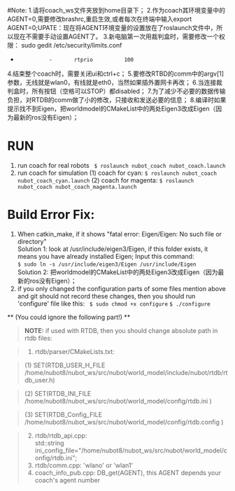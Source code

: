#Note:
1.请将coach_ws文件夹放到home目录下；
2.作为coach其环境变量中的AGENT=0,需要修改brashrc,重启生效,或者每次在终端中输入export AGENT=0;UPATE：现在将AGENT环境变量的设置放在了roslaunch文件中，所以现在不需要手动设置AGENT了。
3.新电脑第一次用裁判盒时，需要修改一个权限：
  ﻿sudo gedit /etc/security/limits.conf
  *               -       rtprio          100
4.结束整个coach时，需要关闭ui和ctrl+c；
5.要修改RTBD的comm中的argv[1]参数，无线就是wlan0，有线就是eth0，当然如果插外置网卡再改；
6.当连接裁判盒时，所有按钮（空格可以STOP）都disabled；
7.为了减少不必要的数据传输负担，对RTDB的comm做了小的修改，只接收和发送必要的信息；
8.编译时如果提示找不到Eigen，把worldmodel的CMakeList中的两处Eigen3改成Eigen（因为最新的ros没有Eigen）；

# RUN
1. run coach for real robots
` $ roslaunch nubot_coach nubot_coach.launch` 
2. run coach for simulation
	(1) coach for cyan: 	` $ roslaunch nubot_coach nubot_coach_cyan.launch `
	(2) coach for magenta: 	` $ roslaunch nubot_coach nubot_coach_magenta.launch `

# Build Error Fix:
1. When catkin_make, if it shows "fatal error: Eigen/Eigen: No such file or directory"   
Solution 1: look at /usr/include/eigen3/Eigen, if this folder exists, it means you have already installed Eigen; Input this command:    
` $ sudo ln -s /usr/include/eigen3/Eigen /usr/include/Eigen   `   
Solution 2: 把worldmodel的CMakeList中的两处Eigen3改成Eigen（因为最新的ros没有Eigen）；   
2. if you only changed the configuration parts of some files mention above and git should not record these changes, then you should run 'configure' file like this:
` $ sudo chmod +x configure`
` $ ./configure `   
   
   
** (You could ignore the following part!) **
> **NOTE:** if used with RTDB, then you should change absolute path in rtdb files:

> 1. rtdb/parser/CMakeLists.txt:

>    (1) SET(RTDB_USER_H_FILE   /home/nubot8/nubot_ws/src/nubot/world_model/include/nubot/rtdb/rtdb_user.h)

>    (2) SET(RTDB_INI_FILE      /home/nubot8/nubot_ws/src/nubot/world_model/config/rtdb.ini )

>    (3) SET(RTDB_Config_FILE   /home/nubot8/nubot_ws/src/nubot/world_model/config/rtdb.config )

> 2. rtdb/rtdb_api.cpp:    
>    std::string ini_config_file="/home/nubot8/nubot_ws/src/nubot/world_model/config/rtdb.ini";
> 3. rtdb/comm.cpp: 'wlano' or 'wlan1'
> 4. coach_info_pub.cpp: DB_get(AGENT), this AGENT depends your coach's agent number
